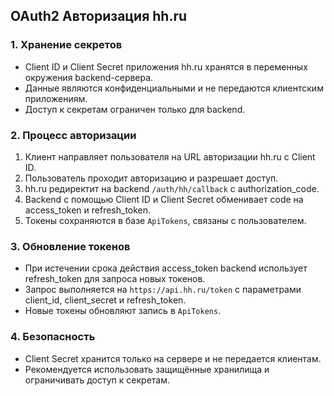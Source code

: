 ## OAuth2 Авторизация hh.ru

### 1. Хранение секретов

- Client ID и Client Secret приложения hh.ru хранятся в переменных окружения backend-сервера.
- Данные являются конфиденциальными и не передаются клиентским приложениям.
- Доступ к секретам ограничен только для backend.

### 2. Процесс авторизации

1. Клиент направляет пользователя на URL авторизации hh.ru с Client ID.
2. Пользователь проходит авторизацию и разрешает доступ.
3. hh.ru редиректит на backend `/auth/hh/callback` с authorization_code.
4. Backend с помощью Client ID и Client Secret обменивает code на access_token и refresh_token.
5. Токены сохраняются в базе `ApiTokens`, связаны с пользователем.

### 3. Обновление токенов

- При истечении срока действия access_token backend использует refresh_token для запроса новых токенов.
- Запрос выполняется на `https://api.hh.ru/token` с параметрами client_id, client_secret и refresh_token.
- Новые токены обновляют запись в `ApiTokens`.

### 4. Безопасность

- Client Secret хранится только на сервере и не передается клиентам.
- Рекомендуется использовать защищённые хранилища и ограничивать доступ к секретам.